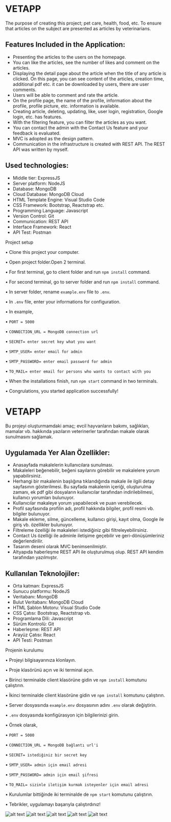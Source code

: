 # VETAPP

The purpose of creating this project; pet care, health, food, etc. To ensure that articles on the subject are presented as articles by veterinarians.

## Features Included in the Application:
* Presenting the articles to the users on the homepage.
* You can like the articles, see the number of likes and comment on the articles.
* Displaying the detail page about the article when the title of any article is clicked. On this page, you can see content of the articles, creation time, additional pdf etc. it can be downloaded by users,
there are user comments.
* Users will be able to comment and rate the article.
* On the profile page, the name of the profile, information about the profile, profile picture, etc. information is available.
* Creating article, deleting, updating, like, user login, registration, Google login, etc. has features.
* With the filtering feature, you can filter the articles as you want.
* You can contact the admin with the Contact Us feature and your feedback is evaluated.
* MVC is adopted as the design pattern.
* Communication in the infrastructure is created with REST API. The REST API was written by myself. 

 ## Used technologies:
* Middle tier: ExpressJS
* Server platform: NodeJS
* Database: MongoDB
* Cloud Database: MongoDB Cloud
* HTML Template Engine: Visual Studio Code
* CSS Framework: Bootstrap, Reactstrap etc.
* Programming Language: Javascript
* Version Control: Git
* Communication: REST API
* Interface Framework: React
* API Test: Postman 

Project setup

• Clone this project your computer.

• Open project folder.Open 2 terminal.

• For first terminal, go to client folder and run `npm install` command.

• For second terminal, go to server folder and run `npm install` command.

• In server folder, rename `example.env` file to `.env`.

• In `.env` file, enter your informations for configuration.

• In example,

• `PORT = 5000`

• `CONNECTION_URL = MongoDB connection url`

• `SECRET= enter secret key what you want`

• `SMTP_USER= enter email for admin`

• `SMTP_PASSWORD= enter email password for admin`

• `TO_MAIL= enter email for persons who wants to contact with you`

• When the installations finish, run `npm start` command in two terminals.

• Congrulations, you started application successfully!

# VETAPP

Bu projeyi oluşturmamdaki amaç; evcil hayvanların bakımı, sağlıkları, mamalar vb. hakkında yazıların veterinerler tarafından makale olarak sunulmasını sağlamak.

## Uygulamada Yer Alan Özellikler:
* Anasayfada makalelerin kullanıcılara sunulması.
* Makaleleri beğenebilir, beğeni sayılarını görebilir ve makalelere yorum yapabilirsiniz.
* Herhangi bir makalenin başlığına tıklandığında makale ile ilgili detay sayfasının gösterilmesi. Bu sayfada makalenin içeriği, oluşturulma zamanı, ek pdf gibi dosyaların kullanıcılar
tarafından indirilebilmesi, kullanıcı yorumları bulunuyor.
* Kullanıcılar makaleye yorum yapabilecek ve puan verebilecek.
* Profil sayfasında profilin adı, profil hakkında bilgiler, profil resmi vb. bilgiler bulunuyor.
* Makale ekleme, silme, güncelleme, kullanıcı girişi, kayıt olma, Google ile giriş vb. özellikler bulunuyor.
* Filtreleme özelliği ile makaleleri istediğiniz gibi filtreleyebilirsiniz.
* Contact Us özelliği ile adminle iletişime geçebilir ve geri-dönüşümleriniz değerlendirilir.
* Tasarım deseni olarak MVC benimsenilmiştir.
* Altyapıda haberleşme REST API ile oluşturulmuş olup. REST API kendim tarafından yazılmıştır.


## Kullanılan Teknolojiler:
* Orta katman: ExpressJS
* Sunucu platformu: NodeJS
* Veritabanı: MongoDB
* Bulut Veritabanı: MongoDB Cloud
* HTML Şablon Motoru: Visual Studio Code
* CSS Çatısı: Bootstrap, Reactstrap vb. 
* Programlama Dili: Javascript
* Sürüm Kontrolü: Git
* Haberleşme: REST API
* Arayüz Çatısı: React
* API Testi: Postman


Projenin kurulumu

• Projeyi bilgisayarınıza klonlayın.

• Proje klasörünü açın ve iki terminal açın.

• Birinci terminalde client klasörüne gidin ve `npm install` komutunu çalıştırın.

• İkinci terminalde client klasörüne gidin ve `npm install` komutunu çalıştırın.

• Server dosyasında `example.env` dosyasının adını `.env` olarak değiştirin.

• `.env` dosyasında konfigürasyon için bilgilerinizi girin.

• Örnek olarak,

• `PORT = 5000`

• `CONNECTION_URL = MongoDB bağlantı url'i`

• `SECRET= istediğiniz bir secret key`

• `SMTP_USER= admin için email adresi`

• `SMTP_PASSWORD= admin için email şifresi`

• `TO_MAIL= sizinle iletişim kurmak isteyenler için email adresi`

• Kurulumlar bittiğinde iki terminalde de `npm start` komutunu çalıştırın.

• Tebrikler, uygulamayı başarıyla çalıştırdınız!

![alt text](https://downloader.disk.yandex.ru/preview/d7fe4e5735313fe8f343e73e4d8355fffadd774f981bb76fac34a4ee6bcd70dd/627544d1/xMhOrPNtWO0-_BtecvBWSP_WYx9wPswQ_LBezwO4l0TgcI6SKklaLKgL-bgP2LdGgPINoUHmrv9QoJ5ITQXsRg%3D%3D?uid=0&filename=vetAppAnaSayfa.png&disposition=inline&hash=&limit=0&content_type=image%2Fpng&owner_uid=0&tknv=v2&size=2048x2048 "resim 1")
![alt text](https://downloader.disk.yandex.ru/preview/96084fce4d9cfde9d5959ebace85a233229c14457916c08f23aa46b56925d6f1/627544f6/7-jVd0qg7NOMuuFgoIY8DjZ1x-RHUBVgXAxSQJfu683PjfyqWV0wYNK4y8xmgk1eWY0i3EStqEZJq04FshJeUA%3D%3D?uid=0&filename=vetAppGiri%C5%9F.png&disposition=inline&hash=&limit=0&content_type=image%2Fpng&owner_uid=0&tknv=v2&size=2048x2048 "resim 2")
![alt text](https://downloader.disk.yandex.ru/preview/a1644c0323c7652f9f3d84600f781da2d29dfcaf88946950028791f199eb5444/6275450e/0yGM4IWHkUpuna2UAbhN073AJa0wW_lrlZVj8ToLmOLcLmiBvBj0YVByjKYr6kwG2vyZgcJI-y4I61Wk1q-08w%3D%3D?uid=0&filename=vetAppProfilDetay.png&disposition=inline&hash=&limit=0&content_type=image%2Fpng&owner_uid=0&tknv=v2&size=2048x2048 "resim 3")
![alt text](https://downloader.disk.yandex.ru/preview/7e1dbfa4bf22ca4452734b4ed39469185c3148ce0f96ab7b79ed7e22fc8ede2e/6275452c/vx2mhHPaPk8U6JOlJ8oKgwIwcFpwa9TB85y8X6AK-qOuU1w70pFCyJCXhXkwhcnl3xVtpr3xm8VuBxDhFcLdmg%3D%3D?uid=0&filename=vetAppKayitOl.png&disposition=inline&hash=&limit=0&content_type=image%2Fpng&owner_uid=0&tknv=v2&size=2048x2048 "resim 4")
![alt text](https://downloader.disk.yandex.ru/preview/16d92fc2eacf69e37b61a8b5fdee213d66488d7381778033f56b3de4d14e748a/62754544/8b4edk_ElB6kEHptMF5FnPTxkoExnDkfIXoiSRJ-TEbmckzkNC1Z4YR-E2inpk7PkTKn9z3qHxq2S2BWYPL78g%3D%3D?uid=0&filename=vetAppProfil.png&disposition=inline&hash=&limit=0&content_type=image%2Fpng&owner_uid=0&tknv=v2&size=2048x2048 "resim 5")
